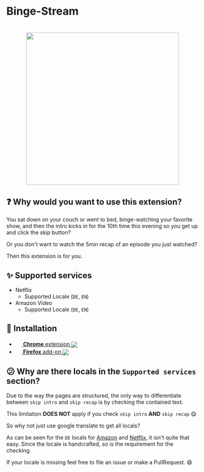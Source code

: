 # Binge-Stream

<h1 align="center">
<img src="https://raw.githubusercontent.com/s-weigand/binge-stream/main/assets/icon.svg" width=400/>
</h1>

## :question: Why would you want to use this extension?

You sat down on your couch or went to bed, binge-watching your favorite show, and then the intro kicks in for the 10th time this evening so you get up and click the skip button?

Or you don't want to watch the 5min recap of an episode you just watched?

Then this extension is for you.

## :sparkles: Supported services

- Netflix
  - Supported Locale (`DE`, `EN`)
- Amazon Video
  - Supported Locale (`DE`, `EN`)

## :rocket: Installation

[link-amo]: https://addons.mozilla.org/en-US/firefox/addon/binge-stream
[link-cws]: https://chrome.google.com/webstore/detail/binge-stream/heoccpcipeedednknenbgenacjomlcbp

- [<img valign="center" src="https://upload.wikimedia.org/wikipedia/commons/e/e2/Google_Chrome_icon_%282011%29.svg" width=16>
  **Chrome** extension
  <img valign="middle" src="https://img.shields.io/chrome-web-store/v/heoccpcipeedednknenbgenacjomlcbp.svg?label=%20">
  ][link-cws]
- [<img valign="center" src="https://upload.wikimedia.org/wikipedia/commons/a/a0/Firefox_logo%2C_2019.svg" width=16>
  **Firefox** add-on
  <img valign="middle" src="https://img.shields.io/amo/v/binge-stream.svg?label=%20">][link-amo]

## :confused: Why are there locals in the `Supported services` section?

Due to the way the pages are structured, the only way to differentiate between `skip intro` and `skip recap` is by checking the contained text.

This limitation **DOES NOT** apply if you check `skip intro` **AND** `skip recap` :yum:

So why not just use google translate to get all locals?

As can be seen for the `DE` locals for [Amazon](https://github.com/s-weigand/binge-stream/blob/main/source/content_scripts/amazon.ts) and [Netflix](https://github.com/s-weigand/binge-stream/blob/main/source/content_scripts/netflix.ts), it isn't quite that easy.
Since the locale is handcrafted, so is the requirement for the checking.

If your locale is missing feel free to file an issue or make a PullRequest. :smile:
